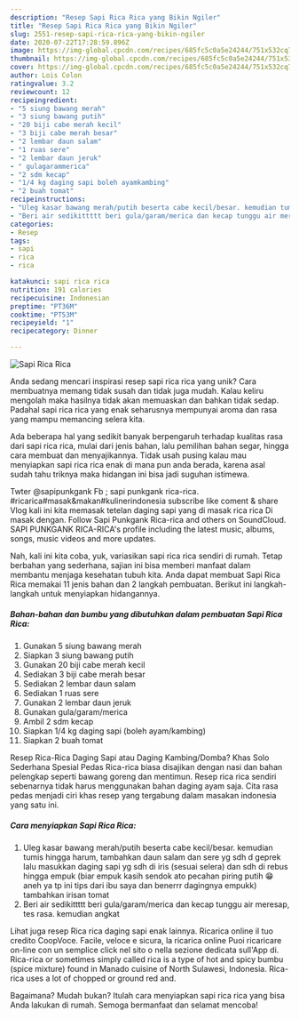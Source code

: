 ```yaml
---
description: "Resep Sapi Rica Rica yang Bikin Ngiler"
title: "Resep Sapi Rica Rica yang Bikin Ngiler"
slug: 2551-resep-sapi-rica-rica-yang-bikin-ngiler
date: 2020-07-22T17:28:59.896Z
image: https://img-global.cpcdn.com/recipes/685fc5c0a5e24244/751x532cq70/sapi-rica-rica-foto-resep-utama.jpg
thumbnail: https://img-global.cpcdn.com/recipes/685fc5c0a5e24244/751x532cq70/sapi-rica-rica-foto-resep-utama.jpg
cover: https://img-global.cpcdn.com/recipes/685fc5c0a5e24244/751x532cq70/sapi-rica-rica-foto-resep-utama.jpg
author: Lois Colon
ratingvalue: 3.2
reviewcount: 12
recipeingredient:
- "5 siung bawang merah"
- "3 siung bawang putih"
- "20 biji cabe merah kecil"
- "3 biji cabe merah besar"
- "2 lembar daun salam"
- "1 ruas sere"
- "2 lembar daun jeruk"
- " gulagarammerica"
- "2 sdm kecap"
- "1/4 kg daging sapi boleh ayamkambing"
- "2 buah tomat"
recipeinstructions:
- "Uleg kasar bawang merah/putih beserta cabe kecil/besar. kemudian tumis hingga harum, tambahkan daun salam dan sere yg sdh d geprek lalu masukkan daging sapi yg sdh di iris (sesuai selera) dan sdh di rebus hingga empuk (biar empuk kasih sendok ato pecahan piring putih 😁aneh ya tp ini tips dari ibu saya dan benerrr dagingnya empukk) tambahkan irisan tomat"
- "Beri air sedikittttt beri gula/garam/merica dan kecap tunggu air meresap, tes rasa. kemudian angkat"
categories:
- Resep
tags:
- sapi
- rica
- rica

katakunci: sapi rica rica 
nutrition: 191 calories
recipecuisine: Indonesian
preptime: "PT36M"
cooktime: "PT53M"
recipeyield: "1"
recipecategory: Dinner

---
```



![Sapi Rica Rica](https://img-global.cpcdn.com/recipes/685fc5c0a5e24244/751x532cq70/sapi-rica-rica-foto-resep-utama.jpg)

Anda sedang mencari inspirasi resep sapi rica rica yang unik? Cara membuatnya memang tidak susah dan tidak juga mudah. Kalau keliru mengolah maka hasilnya tidak akan memuaskan dan bahkan tidak sedap. Padahal sapi rica rica yang enak seharusnya mempunyai aroma dan rasa yang mampu memancing selera kita.

Ada beberapa hal yang sedikit banyak berpengaruh terhadap kualitas rasa dari sapi rica rica, mulai dari jenis bahan, lalu pemilihan bahan segar, hingga cara membuat dan menyajikannya. Tidak usah pusing kalau mau menyiapkan sapi rica rica enak di mana pun anda berada, karena asal sudah tahu triknya maka hidangan ini bisa jadi suguhan istimewa.

Twter @sapipunkgank Fb ; sapi punkgank rica-rica. #ricarica#masak&amp;makan#kulinerindonesia subscribe like coment &amp; share Vlog kali ini kita memasak tetelan daging sapi yang di masak rica rica Di masak dengan. Follow Sapi Punkgank Rica-rica and others on SoundCloud. SAPI PUNKGANK RICA-RICA&#39;s profile including the latest music, albums, songs, music videos and more updates.


Nah, kali ini kita coba, yuk, variasikan sapi rica rica sendiri di rumah. Tetap berbahan yang sederhana, sajian ini bisa memberi manfaat dalam membantu menjaga kesehatan tubuh kita. Anda dapat membuat Sapi Rica Rica memakai 11 jenis bahan dan 2 langkah pembuatan. Berikut ini langkah-langkah untuk menyiapkan hidangannya.

<!--inarticleads1-->

##### Bahan-bahan dan bumbu yang dibutuhkan dalam pembuatan Sapi Rica Rica:

1. Gunakan 5 siung bawang merah
1. Siapkan 3 siung bawang putih
1. Gunakan 20 biji cabe merah kecil
1. Sediakan 3 biji cabe merah besar
1. Sediakan 2 lembar daun salam
1. Sediakan 1 ruas sere
1. Gunakan 2 lembar daun jeruk
1. Gunakan  gula/garam/merica
1. Ambil 2 sdm kecap
1. Siapkan 1/4 kg daging sapi (boleh ayam/kambing)
1. Siapkan 2 buah tomat


Resep Rica-Rica Daging Sapi atau Daging Kambing/Domba? Khas Solo Sederhana Spesial Pedas Rica-rica biasa disajikan dengan nasi dan bahan pelengkap seperti bawang goreng dan mentimun. Resep rica rica sendiri sebenarnya tidak harus menggunakan bahan daging ayam saja. Cita rasa pedas menjadi ciri khas resep yang tergabung dalam masakan indonesia yang satu ini. 

<!--inarticleads2-->

##### Cara menyiapkan Sapi Rica Rica:

1. Uleg kasar bawang merah/putih beserta cabe kecil/besar. kemudian tumis hingga harum, tambahkan daun salam dan sere yg sdh d geprek lalu masukkan daging sapi yg sdh di iris (sesuai selera) dan sdh di rebus hingga empuk (biar empuk kasih sendok ato pecahan piring putih 😁aneh ya tp ini tips dari ibu saya dan benerrr dagingnya empukk) tambahkan irisan tomat
1. Beri air sedikittttt beri gula/garam/merica dan kecap tunggu air meresap, tes rasa. kemudian angkat


Lihat juga resep Rica rica daging sapi enak lainnya. Ricarica online il tuo credito CoopVoce. Facile, veloce e sicura, la ricarica online Puoi ricaricare on-line con un semplice click nel sito o nella sezione dedicata sull&#39;App di. Rica-rica or sometimes simply called rica is a type of hot and spicy bumbu (spice mixture) found in Manado cuisine of North Sulawesi, Indonesia. Rica-rica uses a lot of chopped or ground red and. 

Bagaimana? Mudah bukan? Itulah cara menyiapkan sapi rica rica yang bisa Anda lakukan di rumah. Semoga bermanfaat dan selamat mencoba!
